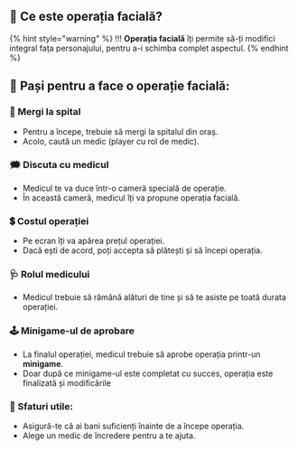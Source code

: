 
## 👄 Ce este operația facială?

{% hint style="warning" %}
!!! **Operația facială** îți permite să-ți modifici integral fața personajului, pentru a-i schimba complet aspectul.
{% endhint %}

## 👣 Pași pentru a face o operație facială:

### 👟  Mergi la spital

* Pentru a începe, trebuie să mergi la spitalul din oraș.
* Acolo, caută un medic (player cu rol de medic).

### 🗯️  Discuta cu medicul

* Medicul te va duce într-o cameră specială de operație.
* În această cameră, medicul îți va propune operația facială.

### 💲  Costul operației

* Pe ecran îți va apărea prețul operației.
* Dacă ești de acord, poți accepta să plătești și să începi operația.

### 🩺  Rolul medicului

* Medicul trebuie să rămână alături de tine și să te asiste pe toată durata operației.

### 🕹️  Minigame-ul de aprobare

* La finalul operației, medicul trebuie să aprobe operația printr-un **minigame**.
* Doar după ce minigame-ul este completat cu succes, operația este finalizată și modificările 

### 📢 Sfaturi utile:

* Asigură-te că ai bani suficienți înainte de a începe operația.
* Alege un medic de încredere pentru a te ajuta.
